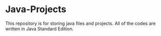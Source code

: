 # Java-Projects
This repository is for storing java files and projects. All of the codes are written in Java Standard Edition.
